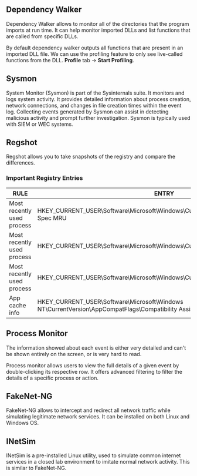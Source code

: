 ## Dependency Walker

Dependency Walker allows to monitor all of the directories that the program imports at run time. It can help monitor imported DLLs and list functions that are called from specific DLLs.

By default dependency walker outputs all functions that are present in an imported DLL file. We can use the profiling feature to only see live-called functions from the DLL.
**Profile** tab -> **Start Profiling**.

## Sysmon

System Monitor (Sysmon) is part of the Sysinternals suite. It monitors and logs system activity. It provides detailed information about process creation, network connections, and changes in file creation times within the event log. Collecting events generated by Sysmon can assist in detecting malicious activity and prompt further investigation. Sysmon is typically used with SIEM or WEC systems.

## Regshot

Regshot allows you to take snapshots of the registry and compare the differences.

### Important Registry Entries


| RULE                       | ENTRY                                                                                                       |
| -------------------------- | ----------------------------------------------------------------------------------------------------------- |
| Most recently used process | HKEY_CURRENT_USER\Software\Microsoft\Windows\CurrentVersion\Explorer\Doc Find Spec MRU                      |
| Most recently used process | HKEY_CURRENT_USER\Software\Microsoft\Windows\CurrentVersion\Explorer\PrnPortsMRU                            |
| Most recently used process | HKEY_CURRENT_USER\Software\Microsoft\Windows\CurrentVersion\Explorer\StreamMRU                              |
| App cache info             | HKEY_CURRENT_USER\Software\Microsoft\Windows NT\CurrentVersion\AppCompatFlags\Compatibility Assistant\Store |

## Process Monitor

The information showed about each event is either very detailed and can't be shown entirely on the screen, or is very hard to read.

Process monitor allows users to view the full details of a given event by double-clicking its respective row. It offers advanced filtering to filter the details of a specific process or action.

## FakeNet-NG

FakeNet-NG allows to intercept and redirect all network traffic while simulating legitimate network services. It can be installed on both Linux and Windows OS.

## INetSim

INetSim is a pre-installed Linux utility, used to simulate common internet services in a closed lab environment to imitate normal network activity. This is similar to FakeNet-NG.